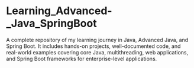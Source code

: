 # Learning_Advanced-_Java_SpringBoot
A complete repository of my learning journey in Java, Advanced Java, and Spring Boot. It includes hands-on projects, well-documented code, and real-world examples covering core Java, multithreading, web applications, and Spring Boot frameworks for enterprise-level applications.
